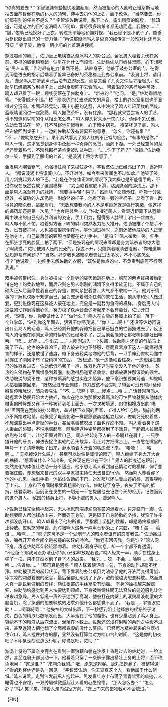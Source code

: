 “你真的要去？”
宇智波鼬有些担忧地皱起眉，然而被担心的人此时正慢条斯理地抽去面前昏倒在地的仆人的领带，伸手去扒他的上衣，面不改色。
“当然要去。你们都有别的任务不是么？”
宇智波佐助说着，脱下上衣，露出精瘦的胸膛。
“我知道，可是这次的目标漩涡鸣人不简单，曾经很多暗杀者都无功而返，我怕你……”
“鼬。”佐助已经换好了上衣，转过头平静地和鼬对视，“我已经不是小孩子了，能够为组织献出自己的一份力量。”
“再说那漩涡鸣人是否真的如传言一般难对付还尚未可知。”
笑了笑，他将一柄小巧的匕首藏进腰间。





穿过喧闹的舞厅，佐助坐上电梯直达漩涡鸣人的办公室。金发男人埋着头伏在案前，英挺的眉稍稍蹙起，似乎在为什么而烦恼。佐助偷偷从门缝往里瞄，心下想那句“男人认真工作时最有魅力”果然不差。
站直身子，他敲了敲办公室的门，在得到同意进去的指示后端着手里早已备好的茶稳稳走到办公桌前。
“漩涡上将，请用茶。”
漩涡鸣人在听到声音后没有立即反应，而是又看了几页文件后才抬起头。佐助早已经把茶放到桌子上，此时垂着眸不去看鸣人。
带着温度的茶杯触手可及，鸣人却只看了一眼，视线便落在了佐助身上。
“新来的？”他问。
“是。”佐助乖顺地答。
“长得倒还不错。”
楼下隐隐约约传来些欢笑的声音，楼上的办公室里倒也不显得过分沉闷。水面轻轻晃动，荡出小圈的涟漪，从中映出了鸣人年轻英俊的面庞。蓝眼睛里闪过一丝狡黠，鸣人握住茶杯，没有犹豫。
“那我就来尝尝新人的手艺，也不知道和以前的仆从相比怎么样。”
鸣人仰头将茶水一饮而尽，动作不失优雅，佐助垂首站在一旁，几不可察地勾起唇角，心下暗中窃喜。
待茶杯见了底，鸣人把它放回到桌子上，一边的佐助却没有要离开的意思。
“怎么，你还有事？”
“不……”佐助悠悠开口，果不其然看到了男人红的不正常的脸庞，“有事的是你。”
鸣人一愣，这才感觉到身体中泛起一种奇异的感觉，涌向下腹。一旁已经空掉的茶杯还冒着热气，不难想那杯茶肯定被动过手脚。
“……你下了药？”
“没错。”佐助莞尔一笑，手摸到了腰间的匕首，“是漩涡上将你大意了。”



金发男人喘着粗气，勉强撑住桌子来稳住身体，宇智波佐助已经亮出了刀，逼近鸣人。
“都说漩涡上将谨慎小心，不好对付，如今看来传闻也不过如此。”
他笑了笑，用刀剑挑起男人的下巴，“若是在你身体正常的情况下我大概也是不能得手的，不过你现在既然变成了这副模样……”刀面顺着皮肤下滑，贴到脆弱的脖颈上，那下面是男人强劲有力的脉搏，“想要得手轻而易举。”
然而除了面颊潮红，呼吸十分急促外，被威胁的人却仍是一副悠然的样子。他看了看一旁的空杯子，又看了看一脸得意的暗杀者，挑起眉梢。
“无数想要我命的人不是用毒药就是强行突袭，像这样的媚药却还是第一次见。”
“也会是最后一次。”佐助凑近鸣人，看着近距离下从蓝眼睛中映出的自己宛若胜利者的姿态，手上用力，逼得男人脖颈上渗出一丝血痕。
鸣人却不慌不忙，趁着对方垂下眸的瞬间突然发力把人推开。佐助被推了个措手不及，匕首被打掉，人也被狠狠摁倒在地，等他回过神时，之前还被他威胁的人正骑在他身上，自己最薄弱的颈项也掌握在对方手中。
“是吗？”鸣人微微一笑，伸手在那张漂亮的脸蛋上拍了两下，“但是按现在的情况来看却是身为暗杀者的你大意了啊我说。”
佐助被男人压的死死的，挣脱不开，只能斜着眼睛去瞪他，“你难道早就知道茶有问题？”
“当然。好歹我也被暗杀者骚扰过太多次，不小心些怎么行？”他说着，一边伸手去解佐助的衣服，“既然是你点的火，不负责到底可不行啊我说。”





双手被领带绑住，身体被摆成一个耻辱的姿势跪趴在地上，胸前的两点红果接触到铺在地上的柔软地毯，而后穴则在男人刚刚的润滑下变得柔软无比。不属于自己的硕大正从后面摩擦着自己的臀缝，佐助紧抿着唇，大气都不敢喘一下。
他对于情事的了解也仅限于知道而已，因为充满着暗杀任务的繁忙生活，他从未和别人做过爱，更别说像现在这样被人按在地上，完全是一副我为鱼肉的模样。
身后男人试探性的动作磨得他心慌，努力稳了稳声音至少听起来不会有颤音，佐助开口问，“滚蛋，你、你要做什么？”
“做什么？”鸣人在白皙的臀瓣上拍了拍，落下一个红掌印，“进到你这里面去，狠狠干你啊我说。”
“你！……啊！”
还没等佐助再说出什么骂人的话语，鸣人已经掰开他的臀瓣把自己早已挺立的性器捅进去了，反正骂人的话他在刚刚润滑的时候听的已经够多了，之后他会操的让那张嘴只能吐出呻吟。
“唔……好痛……你出去……”
才刚刚进入一个头部，佐助刚才还有的气焰马上蔫了下去。他疼的头冒冷汗，鸣人被夹的也不舒服，然而看着身下这人一副痛得厉害的样子，还是放缓了速度，俯下身去轻柔地吻他的后背，一只手伸到佐助两腿中间握住了刚刚才有了些精神的东西。
“放松点。”他一边撸动着柱身，一边缓缓把自己的性器推进去。佐助低低呜咽了一声，性器也在这时完全没入了他的身体。
炙热的入侵物在里面慢慢划着圈，刺激得肠道紧紧收缩，献媚般裹住那滚烫的硕大。佐助被烫的受不住，这种被填满的感觉实在太怪异，他下意识想要向前逃，却被鸣人掐着腰拖回来。
“既然受过专业训练，体力应该不会差吧？待会可没有时间给你喊暂停哦我说，暗杀者先生。”
“不……唔啊！等……慢点……哈……”
话音刚落鸣人就握着佐助腰开始大力抽插，每次在他以为那根发着高热的可怕巨物就要从他体内撤离的时候却又在下一秒被钉到那上面去。一次次被填满，肉体相撞发出的“啪啪”声回荡在宽敞的办公室内，盖过楼下欢闹的声音，听得人脸红心跳。胸前的两点不断蹭过地毯，就像受了电流刺激一样颤颤巍巍地挺立起来，佐助死死咬着唇，不想泄露出半点羞耻的声音，甚至嘴唇被咬出了血也浑然不知。
鸣人看着身下这人染血的唇瓣，不悦地皱起眉，随后连这种姿势都感到了不满意，干脆把人拉起来放到办公桌上，让他正面对着自己。
鸣人抬起身下人的一条腿挂在肩上，一只手撬开他的牙关，伸进去捉住柔软的舌头拨弄，阻止对方把嘴合上。一直憋在嘴里的呻吟一下子清晰地吐了出来，涎水顺着大开着的嘴边流下来。
“唔唔！……哈啊……”
无视掉没什么威力，甚至可以说像是调情的眼刀，鸣人继续下身大开大合的抽插，“憋着做什么？叫出来，记住现在是谁在干你！”
男人的脸庞近在眼前，突然变化的体位让佐助十分不适应。他不想让鸣人看到自己情动时的模样，伸手想要挡住脸，却想起来自己的双手早就被束缚住无法自由行动。
然而鸣人却看穿了他的小心思。抽出手指，他掐住佐助的下巴，对准那张还沾着血迹的唇，恶狠狠吻了上去。
上身和下身同时承受着粗暴的攻击，佐助软了身子，丧失了所有的抵抗，任君索取。当前正在发生的一切无一不在提醒他去记住今天的经历，记住面前的这个男人。
敌国的精英上将，不容小觑的男人，漩涡鸣人。





小佐助已经完全精神起来，无人抚慰前端却滴滴答答的淌着水，只差临门一脚，佐助想要鸣人帮他释放出来，然而碍于身份，更是碍于自身骄傲的坚持，犹豫了许多次都没能开口。
鸣人却看出了他的所求，手指覆上坚挺的性器，却是勒住根部阻止释放。佐助憋的辛苦，此时被鸣人这样一弄声音都染上了哭腔。
“唔！混……滚蛋……哈啊……”
“嗯？这可不是一个受制于人的暗杀者该有的态度我说。”
佐助撇过头，嘴唇开开合合间全是被撞的破碎的呻吟。
“你老实回答我，你是谁？”鸣人弯下身，凑近佐助耳朵轻轻舔吻着。
佐助抖着身子喘息，却一个字都不肯透露。
“不回答？那我可没办法让你的小兄弟释放呢我说。”鸣人轻笑一声，顺手在柱身上弹了一把，果不其然收到了身下人的战栗。
“我才……唔，不会……哈啊……告……哈……告诉你……”
“那可真是遗憾。”
鸣人眯着眼轻叹一句，下身的动作却毫不犹豫。佐助被顶弄的起起伏伏，背下靠着的办公桌因为沾染了他的汗液而变得滑腻，冰凉凉的刺激着他的感官，最后全都汇聚到了下身，激的他越发想要释放。然而男人真一副说到做到的模样，勒住根部的手丝毫没有动摇。
下身的抽插越来越疯狂，佐助隐约感觉到男人快要达到顶峰，下身被束缚住而无法释放的逼迫感也让他越来越急躁。男人低吼一声终于达到了高潮，他被打在内壁上的滚烫精液刺激的大脑当机，除了急迫的想要释放的渴求外他什么都感觉不到了。
“我是……宇智波佐助！……啊啊啊啊！”
他失神的大喊出声，下一秒感到阻止他释放的桎梏终于消失。白色的精液尽数喷发而出，大半落在了他的腹部，也有少量沾到了鸣人身上。容纳不下的精液从后穴流出，滴落在地毯上。佐助还沉浸在射精的余韵之中缓不过来，甚至连鸣人把他翻了个面都乖顺的没什么反应。
已经再次精神起来的性器抵住穴口，鸣人握住对方的腰，显然没有打算给对方喘口气的时间。
“这是你的初夜吧？不印象深刻点怎么行呢，你说是吧，佐助？”



漩涡上将的下属奈良鹿丸在看到一室狼藉和躺在沙发上昏睡过去的佐助时，一脸淡然，甚至连眉头都没动一下。他看着只穿了一条裤子露出精壮上身的上将，面不改色地问：
“这是谁？”
“来刺杀我的。”
哦，原来是刺客。鹿丸摸摸鼻子，被整得这样惨的刺客他还是头一回见。
“宇智波佐助，你去查查这个人，看他属于什么组织。”鸣人说着，走到沙发前把人抱起来。黑发青年身上布满了青青紫紫的痕迹，人睡得也不安稳，一双秀眉微微蹙起让人看的心生怜惜。
“那人怎么办？”
“怎么办？”鸣人笑了笑，抱着人走向浴室方向，“送上门来的猎物我可不会放过。”



【FIN】


